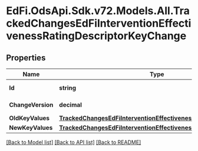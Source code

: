 # EdFi.OdsApi.Sdk.v72.Models.All.TrackedChangesEdFiInterventionEffectivenessRatingDescriptorKeyChange

## Properties

Name | Type | Description | Notes
------------ | ------------- | ------------- | -------------
**Id** | **string** | Resource identifier | [optional] 
**ChangeVersion** | **decimal** | Change version | [optional] 
**OldKeyValues** | [**TrackedChangesEdFiInterventionEffectivenessRatingDescriptorKey**](TrackedChangesEdFiInterventionEffectivenessRatingDescriptorKey.md) |  | [optional] 
**NewKeyValues** | [**TrackedChangesEdFiInterventionEffectivenessRatingDescriptorKey**](TrackedChangesEdFiInterventionEffectivenessRatingDescriptorKey.md) |  | [optional] 

[[Back to Model list]](../../README.md#documentation-for-models) [[Back to API list]](../../README.md#documentation-for-api-endpoints) [[Back to README]](../../README.md)

